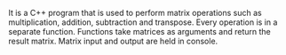It is a C++ program that is used to perform matrix operations such as multiplication, addition, subtraction and transpose.
Every operation is in a separate function. Functions take matrices as arguments and return the result matrix.
Matrix input and output are held in console.